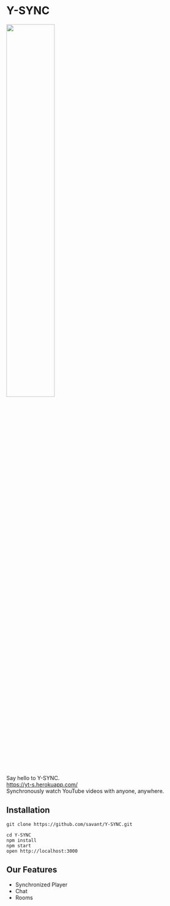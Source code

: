 # Y-SYNC
<img src = "https://user-images.githubusercontent.com/66487906/127748564-e78bdf70-c9f1-4f18-90ba-6965813f23f2.png" width = 50%/> 

Say hello to Y-SYNC.<br />
https://yt-s.herokuapp.com/ <br />
Synchronously watch YouTube videos with anyone, anywhere.

## Installation
```
git clone https://github.com/savant/Y-SYNC.git

cd Y-SYNC
npm install
npm start
open http://localhost:3000
```

## Our Features

+ Synchronized Player
+ Chat
+ Rooms
